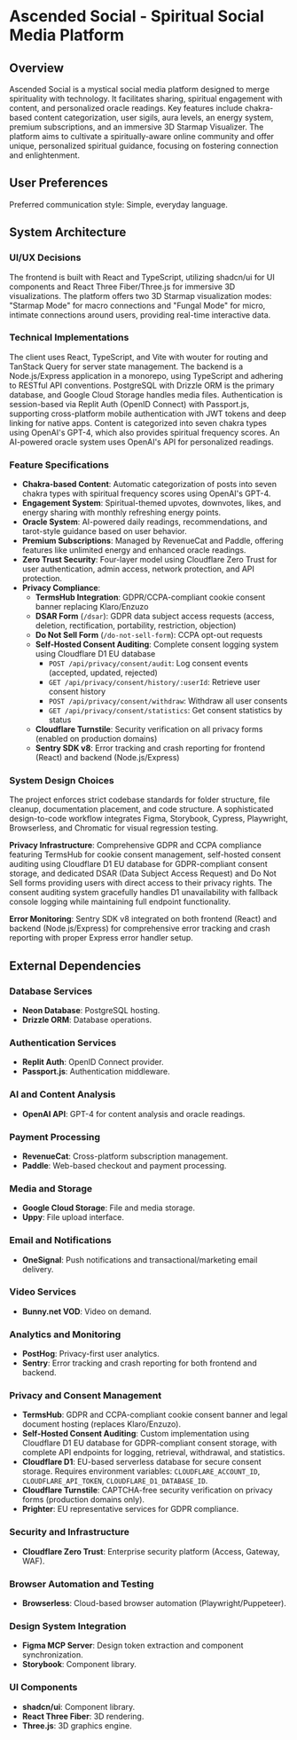 # Ascended Social - Spiritual Social Media Platform

## Overview
Ascended Social is a mystical social media platform designed to merge spirituality with technology. It facilitates sharing, spiritual engagement with content, and personalized oracle readings. Key features include chakra-based content categorization, user sigils, aura levels, an energy system, premium subscriptions, and an immersive 3D Starmap Visualizer. The platform aims to cultivate a spiritually-aware online community and offer unique, personalized spiritual guidance, focusing on fostering connection and enlightenment.

## User Preferences
Preferred communication style: Simple, everyday language.

## System Architecture

### UI/UX Decisions
The frontend is built with React and TypeScript, utilizing shadcn/ui for UI components and React Three Fiber/Three.js for immersive 3D visualizations. The platform offers two 3D Starmap visualization modes: "Starmap Mode" for macro connections and "Fungal Mode" for micro, intimate connections around users, providing real-time interactive data.

### Technical Implementations
The client uses React, TypeScript, and Vite with wouter for routing and TanStack Query for server state management. The backend is a Node.js/Express application in a monorepo, using TypeScript and adhering to RESTful API conventions. PostgreSQL with Drizzle ORM is the primary database, and Google Cloud Storage handles media files. Authentication is session-based via Replit Auth (OpenID Connect) with Passport.js, supporting cross-platform mobile authentication with JWT tokens and deep linking for native apps. Content is categorized into seven chakra types using OpenAI's GPT-4, which also provides spiritual frequency scores. An AI-powered oracle system uses OpenAI's API for personalized readings.

### Feature Specifications
- **Chakra-based Content**: Automatic categorization of posts into seven chakra types with spiritual frequency scores using OpenAI's GPT-4.
- **Engagement System**: Spiritual-themed upvotes, downvotes, likes, and energy sharing with monthly refreshing energy points.
- **Oracle System**: AI-powered daily readings, recommendations, and tarot-style guidance based on user behavior.
- **Premium Subscriptions**: Managed by RevenueCat and Paddle, offering features like unlimited energy and enhanced oracle readings.
- **Zero Trust Security**: Four-layer model using Cloudflare Zero Trust for user authentication, admin access, network protection, and API protection.
- **Privacy Compliance**:
  - **TermsHub Integration**: GDPR/CCPA-compliant cookie consent banner replacing Klaro/Enzuzo
  - **DSAR Form** (`/dsar`): GDPR data subject access requests (access, deletion, rectification, portability, restriction, objection)
  - **Do Not Sell Form** (`/do-not-sell-form`): CCPA opt-out requests
  - **Self-Hosted Consent Auditing**: Complete consent logging system using Cloudflare D1 EU database
    - `POST /api/privacy/consent/audit`: Log consent events (accepted, updated, rejected)
    - `GET /api/privacy/consent/history/:userId`: Retrieve user consent history
    - `POST /api/privacy/consent/withdraw`: Withdraw all user consents
    - `GET /api/privacy/consent/statistics`: Get consent statistics by status
  - **Cloudflare Turnstile**: Security verification on all privacy forms (enabled on production domains)
  - **Sentry SDK v8**: Error tracking and crash reporting for frontend (React) and backend (Node.js/Express)

### System Design Choices
The project enforces strict codebase standards for folder structure, file cleanup, documentation placement, and code structure. A sophisticated design-to-code workflow integrates Figma, Storybook, Cypress, Playwright, Browserless, and Chromatic for visual regression testing. 

**Privacy Infrastructure**: Comprehensive GDPR and CCPA compliance featuring TermsHub for cookie consent management, self-hosted consent auditing using Cloudflare D1 EU database for GDPR-compliant consent storage, and dedicated DSAR (Data Subject Access Request) and Do Not Sell forms providing users with direct access to their privacy rights. The consent auditing system gracefully handles D1 unavailability with fallback console logging while maintaining full endpoint functionality.

**Error Monitoring**: Sentry SDK v8 integrated on both frontend (React) and backend (Node.js/Express) for comprehensive error tracking and crash reporting with proper Express error handler setup.

## External Dependencies

### Database Services
- **Neon Database**: PostgreSQL hosting.
- **Drizzle ORM**: Database operations.

### Authentication Services
- **Replit Auth**: OpenID Connect provider.
- **Passport.js**: Authentication middleware.

### AI and Content Analysis
- **OpenAI API**: GPT-4 for content analysis and oracle readings.

### Payment Processing
- **RevenueCat**: Cross-platform subscription management.
- **Paddle**: Web-based checkout and payment processing.

### Media and Storage
- **Google Cloud Storage**: File and media storage.
- **Uppy**: File upload interface.

### Email and Notifications
- **OneSignal**: Push notifications and transactional/marketing email delivery.

### Video Services
- **Bunny.net VOD**: Video on demand.

### Analytics and Monitoring
- **PostHog**: Privacy-first user analytics.
- **Sentry**: Error tracking and crash reporting for both frontend and backend.

### Privacy and Consent Management
- **TermsHub**: GDPR and CCPA-compliant cookie consent banner and legal document hosting (replaces Klaro/Enzuzo).
- **Self-Hosted Consent Auditing**: Custom implementation using Cloudflare D1 EU database for GDPR-compliant consent storage, with complete API endpoints for logging, retrieval, withdrawal, and statistics.
- **Cloudflare D1**: EU-based serverless database for secure consent storage. Requires environment variables: `CLOUDFLARE_ACCOUNT_ID`, `CLOUDFLARE_API_TOKEN`, `CLOUDFLARE_D1_DATABASE_ID`.
- **Cloudflare Turnstile**: CAPTCHA-free security verification on privacy forms (production domains only).
- **Prighter**: EU representative services for GDPR compliance.

### Security and Infrastructure
- **Cloudflare Zero Trust**: Enterprise security platform (Access, Gateway, WAF).

### Browser Automation and Testing
- **Browserless**: Cloud-based browser automation (Playwright/Puppeteer).

### Design System Integration
- **Figma MCP Server**: Design token extraction and component synchronization.
- **Storybook**: Component library.

### UI Components
- **shadcn/ui**: Component library.
- **React Three Fiber**: 3D rendering.
- **Three.js**: 3D graphics engine.
